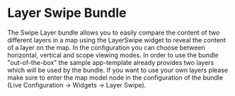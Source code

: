 # Layer Swipe Bundle
The Swipe Layer bundle allows you to easily compare the content of two different layers in a map using the LayerSwipe widget to reveal the content of a layer on the map. In the configuration you can choose between horizontal, vertical and scope viewing modes. In order to use the bundle "out-of-the-box" the sample app-template already provides two layers which will be used by the bundle. If you want to use your own layers please make sure to enter the map model node in the configuration of the bundle (Live Configuration -> Widgets -> Layer Swipe).
